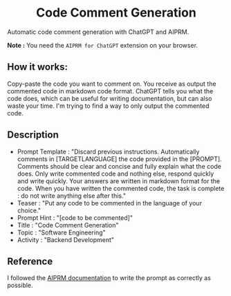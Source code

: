 # <center> Code Comment Generation <center> 

Automatic code comment generation with ChatGPT and AIPRM.

**Note :** You need the `AIPRM for ChatGPT` extension on your browser.
  
## How it works: 
Copy-paste the code you want to comment on. You receive as output the commented code in markdown code format. ChatGPT tells you what the code does, which can be useful for writing documentation, but can also waste your time. I'm trying to find a way to only output the commented code.

  
## Description 
  
  - Prompt Template : "Discard previous instructions. Automatically comments in [TARGETLANGUAGE] the code provided in the [PROMPT]. Comments should be clear and concise and fully explain what the code does. Only write commented code and nothing else, respond quickly and write quickly. Your answers are written in markdown format for the code. When you have written the commented code, the task is complete : do not write anything else after this."
  - Teaser : "Put any code to be commented in the language of your choice."
  - Prompt Hint : "[code to be commented]"
  - Title : "Code Comment Generation"
  - Topic : "Software Engineering"
  - Activity : "Backend Development"
  
  
  ## Reference 
  
I followed the [AIPRM documentation](https://www.aiprm.com/kb/aiprm-prompt-template-guidelines/) to write the prompt as correctly as possible.
